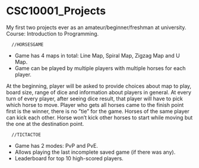 # CSC10001_Projects
My first two projects ever as an amateur/beginner/freshman at university.
Course: Introduction to Programming.


      //HORSESGAME
+ Game has 4 maps in total: Line Map, Spiral Map, Zigzag Map and U Map.
+ Game can be played by multiple players with multiple horses for each player.

At the beginning, player will be asked to provide choices about map to play, board size, range of dice and information about players in general. At every turn of every player, after seeing dice result, that player will have to pick which horse to move. 
Player who gets all horses came to the finish point first is the winner, there is no ”tie” for the game.
Horses of the same player can kick each other. 
Horse won’t kick other horses to start while moving but the one at the destination point.


      //TICTACTOE
+ Game has 2 modes: PvP and PvE.
+ Allows playing the last incomplete saved game (if there was any).
+ Leaderboard for top 10 high-scored players.
